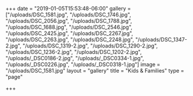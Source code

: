 +++
date = "2019-01-05T15:53:48-06:00"
gallery = ["/uploads/DSC_1581.jpg", "/uploads/DSC_1746.jpg", "/uploads/DSC_2056.jpg", "/uploads/DSC_1788.jpg", "/uploads/DSC_1688.jpg", "/uploads/DSC_2546.jpg", "/uploads/DSC_2425.jpg", "/uploads/DSC_2267.jpg", "/uploads/DSC_2263.jpg", "/uploads/DSC_2248.jpg", "/uploads/DSC_1347-2.jpg", "/uploads/DSC_1319-2.jpg", "/uploads/DSC_1290-2.jpg", "/uploads/DSC_1236-2.jpg", "/uploads/DSC_1202-2.jpg", "/uploads/_DSC0186-2.jpg", "/uploads/_DSC0334-1.jpg", "/uploads/_DSC0226.jpg", "/uploads/_DSC0318-1.jpg"]
image = "/uploads/DSC_1581.jpg"
layout = "gallery"
title = "Kids & Families"
type = "page"

+++
